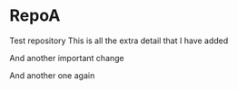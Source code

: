 # RepoA
Test repository
This is all the extra detail that I have added

And another important change


And another one again
